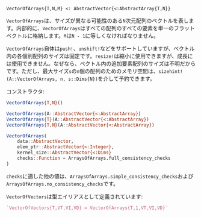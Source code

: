 ```
VectorOfArrays{T,N,M} <: AbstractVector{<:AbstractArray{T,N}}
```

`VectorOfArrays`は、サイズが異なる可能性のある`N`次元配列のベクトルを表します。内部的に、`VectorOfArrays`はすべての配列のすべての要素を単一のフラットベクトルに格納します。`M`は`N - 1`に等しくなければなりません。

`VectorOfArrays`自体は`push!`、`unshift!`などをサポートしていますが、ベクトル内の各個別配列のサイズは固定です。`resize!`は縮小に使用できますが、成長には使用できません。なぜなら、ベクトル内の追加要素配列のサイズは不明だからです。ただし、最大サイズ`s`の`n`個の配列のためのメモリ空間は、`sizehint!(A::VectorOfArrays, n, s::Dims{N})`を介して予約できます。

コンストラクタ:

```julia
VectorOfArrays{T,N}()

VectorOfArrays(A::AbstractVector{<:AbstractArray})
VectorOfArrays{T}(A::AbstractVector{<:AbstractArray})
VectorOfArrays{T,N}(A::AbstractVector{<:AbstractArray})

VectorOfArrays(
    data::AbstractVector,
    elem_ptr::AbstractVector{<:Integer},
    kernel_size::AbstractVector{<:Dims}
    checks::Function = ArraysOfArrays.full_consistency_checks
)
```

`checks`に適した他の値は、`ArraysOfArrays.simple_consistency_checks`および`ArraysOfArrays.no_consistency_checks`です。

`VectorOfVectors`は型エイリアスとして定義されています:

```julia
`VectorOfVectors{T,VT,VI,VD} = VectorOfArrays{T,1,VT,VI,VD}`
```
